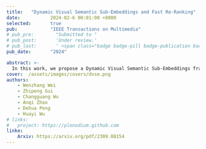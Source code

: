 ```yaml
---
title:   "Dynamic Visual Semantic Sub-Embeddings and Fast Re-Ranking"
date:           2024-02-6 00:01:00 +0800
selected:       true
pub:            "IEEE Transactions on Multimedia"
# pub_pre:        "Submitted to "
# pub_post:       'Under review.'
# pub_last:       ' <span class="badge badge-pill badge-publication badge-success">Spotlight</span>'
pub_date:       "2024"

abstract: >-
  In this work, we propose a Dynamic Visual Semantic Sub-Embeddings framework (DVSE) to reduce the information entropy. 
cover:  /assets/images/covers/dvse.png
authors:
    - Wenzhang Wei
    - Zhipeng Gui
    - Changguang Wu
    - Anqi Zhao 
    - Dehua Peng
    - Huayi Wu
# links:
#   project: https://plenodium.github.com
linke:
    Arxiv: https://arxiv.org/pdf/2309.08154
---
```

